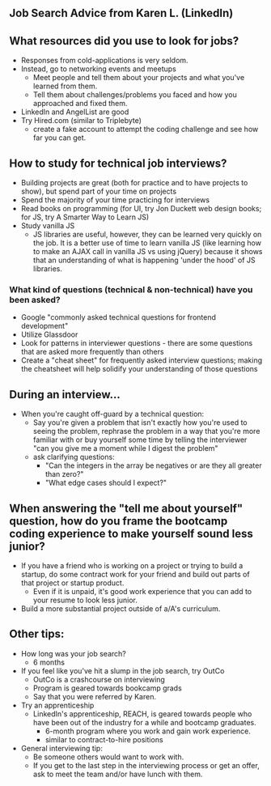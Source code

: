 ## Job Search Advice from Karen L. (LinkedIn)

## What resources did you use to look for jobs?
- Responses from cold-applications is very seldom.
- Instead, go to networking events and meetups
  - Meet people and tell them about your projects and what you've learned from them.
  - Tell them about challenges/problems you faced and how you approached and fixed them.
- LinkedIn and AngelList are good
- Try Hired.com (similar to Triplebyte)
  - create a fake account to attempt the coding challenge and see how far you can get.
## How to study for technical job interviews?
- Building projects are great (both for practice and to have projects to show), but spend part of your time on projects
- Spend the majority of your time practicing for interviews
- Read books on programming (for UI, try Jon Duckett web design books; for JS, try A Smarter Way to Learn JS)
- Study vanilla JS
  - JS libraries are useful, however, they can be learned very quickly on the job. It is a better use of time to learn vanilla JS (like learning how to make an AJAX call in vanilla JS vs using jQuery) because it shows that an understanding of what is happening 'under the hood' of JS libraries.

### What kind of questions (technical & non-technical) have you been asked?
- Google "commonly asked technical questions for frontend development"
- Utilize Glassdoor
- Look for patterns in interviewer questions - there are some questions that are asked more frequently than others
- Create a "cheat sheet" for frequently asked interview questions; making the cheatsheet will help solidify your understanding of those questions

## During an interview...
- When you're caught off-guard by a technical question:
  - Say you're given a problem that isn't exactly how you're used to seeing the problem, rephrase the problem in a way that you're more familiar with or buy yourself some time by telling the interviewer "can you give me a moment while I digest the problem"
  - ask clarifying questions:
    - "Can the integers in the array be negatives or are they all greater than zero?"
    - "What edge cases should I expect?"

## When answering the "tell me about yourself" question, how do you frame the bootcamp coding experience to make yourself sound less junior?
- If you have a friend who is working on a project or trying to build a startup, do some contract work for your friend and build out parts of that project or startup product.
  - Even if it is unpaid, it's good work experience that you can add to your resume to look less junior.
- Build a more substantial project outside of a/A's curriculum.


## Other tips:
- How long was your job search?
  - 6 months
- If you feel like you've hit a slump in the job search, try OutCo
  - OutCo is a crashcourse on interviewing
  - Program is geared towards bookcamp grads
  - Say that you were referred by Karen.
- Try an apprenticeship
  - LinkedIn's apprenticeship, REACH, is geared towards people who have been out of the industry for a while and bootcamp graduates.
    - 6-month program where you work and gain work experience.
    - similar to contract-to-hire positions
- General interviewing tip:
  - Be someone others would want to work with.
  - If you get to the last step in the interviewing process or get an offer, ask to meet the team and/or have lunch with them.
